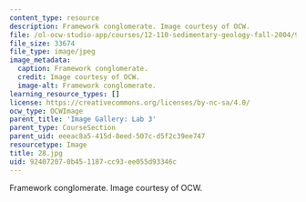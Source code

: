 ```yaml
---
content_type: resource
description: Framework conglomerate. Image courtesy of OCW.
file: /ol-ocw-studio-app/courses/12-110-sedimentary-geology-fall-2004/924072070b451187cc93ee055d93346c_28.jpg
file_size: 33674
file_type: image/jpeg
image_metadata:
  caption: Framework conglomerate.
  credit: Image courtesy of OCW.
  image-alt: Framework conglomerate.
learning_resource_types: []
license: https://creativecommons.org/licenses/by-nc-sa/4.0/
ocw_type: OCWImage
parent_title: 'Image Gallery: Lab 3'
parent_type: CourseSection
parent_uid: eeeac8a5-415d-8eed-507c-d5f2c39ee747
resourcetype: Image
title: 28.jpg
uid: 92407207-0b45-1187-cc93-ee055d93346c
---
```

Framework conglomerate. Image courtesy of OCW.